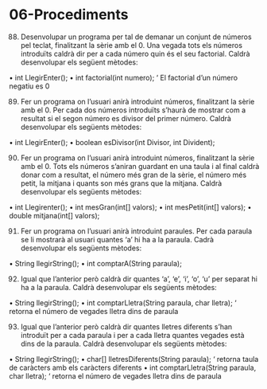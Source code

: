 # 06-Procediments
88. Desenvolupar un programa per tal de demanar un conjunt de números pel teclat, finalitzant la
sèrie amb el 0. Una vegada tots els números introduïts caldrà dir per a cada número quin és el seu
factorial. Caldrà desenvolupar els següent mètodes:

• int LlegirEnter();
• int factorial(int numero); ‘ El factorial d’un número negatiu es 0

89. Fer un programa on l’usuari anirà introduint números, finalitzant la sèrie amb el 0. Per cada
dos números introduïts s’haurà de mostrar com a resultat si el segon número es divisor del primer
número. Caldrà desenvolupar els següents mètodes:

• int LlegirEnter();
• boolean esDivisor(int Divisor, int Divident);

90. Fer un programa on l’usuari anirà introduint números, finalitzant la sèrie amb el 0. Tots els
números s’aniran guardant en una taula i al final caldrà donar com a resultat, el número més gran
de la sèrie, el número més petit, la mitjana i quants son més grans que la mitjana. Caldrà
desenvolupar els següents mètodes:

• int Llegirenter();
• int mesGran(int[] valors);
• int mesPetit(int[] valors);
• double mitjana(int[] valors);

91. Fer un programa on l’usuari anirà introduint paraules. Per cada paraula se li mostrarà al usuari
quantes ‘a’ hi ha a la paraula. Cadrà desenvolupar els següents mètodes:

• String llegirString();
• int comptarA(String paraula);

92. Igual que l’anterior però caldrà dir quantes ‘a’, ‘e’, ‘i’, ‘o’, ‘u’ per separat hi ha a la paraula.
Caldrà desenvolupar els següents mètodes:

• String llegirString();
• int comptarLletra(String paraula, char lletra); ‘ retorna el número de vegades lletra dins de
paraula

93. Igual que l’anterior però caldrà dir quantes lletres diferents s’han introduït per a cada paraula i
per a cada lletra quantes vegades està dins de la paraula. Caldrà desenvolupar els següents
mètodes:

• String llegirString();
• char[] lletresDiferents(String paraula); ‘ retorna taula de caràcters amb els caràcters
diferents
• int comptarLletra(String paraula, char lletra); ‘ retorna el número de vegades lletra dins de
paraula
